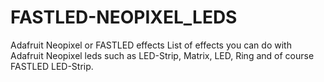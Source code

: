 # FASTLED-NEOPIXEL_LEDS
Adafruit Neopixel or FASTLED effects 
List of effects you can do with Adafruit Neopixel leds such as LED-Strip, Matrix, LED, Ring and of course FASTLED LED-Strip. 

